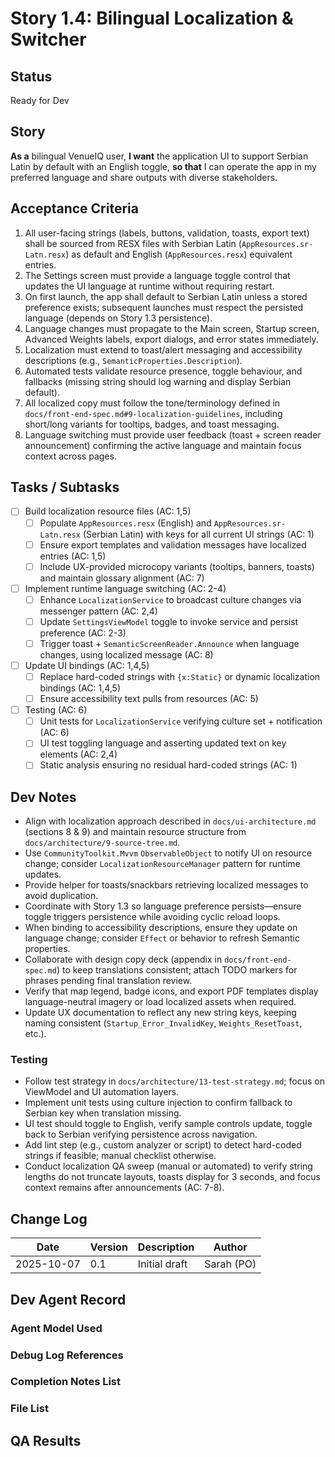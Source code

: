 # Story 1.4: Bilingual Localization & Switcher

## Status
Ready for Dev

## Story
**As a** bilingual VenueIQ user,
**I want** the application UI to support Serbian Latin by default with an English toggle,
**so that** I can operate the app in my preferred language and share outputs with diverse stakeholders.

## Acceptance Criteria
1. All user-facing strings (labels, buttons, validation, toasts, export text) shall be sourced from RESX files with Serbian Latin (`AppResources.sr-Latn.resx`) as default and English (`AppResources.resx`) equivalent entries.
2. The Settings screen must provide a language toggle control that updates the UI language at runtime without requiring restart.
3. On first launch, the app shall default to Serbian Latin unless a stored preference exists; subsequent launches must respect the persisted language (depends on Story 1.3 persistence).
4. Language changes must propagate to the Main screen, Startup screen, Advanced Weights labels, export dialogs, and error states immediately.
5. Localization must extend to toast/alert messaging and accessibility descriptions (e.g., `SemanticProperties.Description`).
6. Automated tests validate resource presence, toggle behaviour, and fallbacks (missing string should log warning and display Serbian default).
7. All localized copy must follow the tone/terminology defined in `docs/front-end-spec.md#9-localization-guidelines`, including short/long variants for tooltips, badges, and toast messaging.
8. Language switching must provide user feedback (toast + screen reader announcement) confirming the active language and maintain focus context across pages.

## Tasks / Subtasks
- [ ] Build localization resource files (AC: 1,5)
  - [ ] Populate `AppResources.resx` (English) and `AppResources.sr-Latn.resx` (Serbian Latin) with keys for all current UI strings (AC: 1)
  - [ ] Ensure export templates and validation messages have localized entries (AC: 1,5)
  - [ ] Include UX-provided microcopy variants (tooltips, banners, toasts) and maintain glossary alignment (AC: 7)
- [ ] Implement runtime language switching (AC: 2-4)
  - [ ] Enhance `LocalizationService` to broadcast culture changes via messenger pattern (AC: 2,4)
  - [ ] Update `SettingsViewModel` toggle to invoke service and persist preference (AC: 2-3)
  - [ ] Trigger toast + `SemanticScreenReader.Announce` when language changes, using localized message (AC: 8)
- [ ] Update UI bindings (AC: 1,4,5)
  - [ ] Replace hard-coded strings with `{x:Static}` or dynamic localization bindings (AC: 1,4,5)
  - [ ] Ensure accessibility text pulls from resources (AC: 5)
- [ ] Testing (AC: 6)
  - [ ] Unit tests for `LocalizationService` verifying culture set + notification (AC: 6)
  - [ ] UI test toggling language and asserting updated text on key elements (AC: 2,4)
  - [ ] Static analysis ensuring no residual hard-coded strings (AC: 1)

## Dev Notes
- Align with localization approach described in `docs/ui-architecture.md` (sections 8 & 9) and maintain resource structure from `docs/architecture/9-source-tree.md`.
- Use `CommunityToolkit.Mvvm` `ObservableObject` to notify UI on resource change; consider `LocalizationResourceManager` pattern for runtime updates.
- Provide helper for toasts/snackbars retrieving localized messages to avoid duplication.
- Coordinate with Story 1.3 so language preference persists—ensure toggle triggers persistence while avoiding cyclic reload loops.
- When binding to accessibility descriptions, ensure they update on language change; consider `Effect` or behavior to refresh Semantic properties.
- Collaborate with design copy deck (appendix in `docs/front-end-spec.md`) to keep translations consistent; attach TODO markers for phrases pending final translation review.
- Verify that map legend, badge icons, and export PDF templates display language-neutral imagery or load localized assets when required.
- Update UX documentation to reflect any new string keys, keeping naming consistent (`Startup_Error_InvalidKey`, `Weights_ResetToast`, etc.).

### Testing
- Follow test strategy in `docs/architecture/13-test-strategy.md`; focus on ViewModel and UI automation layers.
- Implement unit tests using culture injection to confirm fallback to Serbian key when translation missing.
- UI test should toggle to English, verify sample controls update, toggle back to Serbian verifying persistence across navigation.
- Add lint step (e.g., custom analyzer or script) to detect hard-coded strings if feasible; manual checklist otherwise.
- Conduct localization QA sweep (manual or automated) to verify string lengths do not truncate layouts, toasts display for 3 seconds, and focus context remains after announcements (AC: 7-8).

## Change Log
| Date | Version | Description | Author |
|---|---|---|---|
| 2025-10-07 | 0.1 | Initial draft | Sarah (PO) |

## Dev Agent Record

### Agent Model Used

### Debug Log References

### Completion Notes List

### File List

## QA Results
